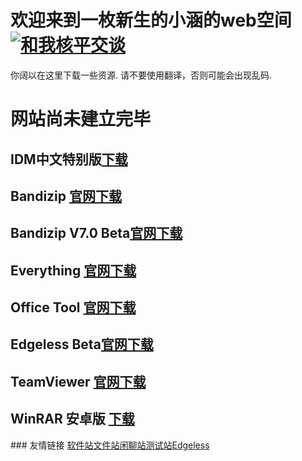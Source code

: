 # 欢迎来到一枚新生的小涵的web空间<a target="_blank" href="http://wpa.qq.com/msgrd?v=3&uin=1115058004&site=qq&menu=yes"><img border="0" src="http://wpa.qq.com/pa?p=2:1115058004:51" alt="和我核平交谈" title="和我核平交谈"/></a>
你阔以在这里下载一些资源.
请不要使用翻译，否则可能会出现乱码.
<span id="runtime_span"></span>
<script type="text/javascript">function show_runtime(){window.setTimeout("show_runtime()",1000);X=new 
Date("1/1/2020 0:00:00");
Y=new Date();T=(Y.getTime()-X.getTime());M=24*60*60*1000;
a=T/M;A=Math.floor(a);b=(a-A)*24;B=Math.floor(b);c=(b-B)*60;C=Math.floor((b-B)*60);D=Math.floor((c-C)*60);
runtime_span.innerHTML="本站已在github.com发布"+A+"天"+B+"小时"+C+"分"+D+"秒"}show_runtime();</script>

# 网站尚未建立完毕
## IDM中文特别版<a href="https://www.lanzous.com/i8e4lli">下载</a>
## Bandizip <a href="http://dl.bandisoft.com/bandizip/BANDIZIP-SETUP.EXE">官网下载</a>
## Bandizip V7.0 Beta<a href="http://dl.bandisoft.com/bandizip.online/BANDIZIP-SETUP-ONLINE.EXE?4">官网下载</a>
## Everything <a href="https://www.voidtools.com/Everything-1.4.1.935.x86-Setup.exe">官网下载</a>
## Office Tool <a href="https://download.coolhub.top/Office%20Tool%20v7.4.zip">官网下载</a>
## Edgeless Beta<a href="https://down.edgeless.top/A:?image_mode=0">官网下载</a>
## TeamViewer <a href="https://dl.teamviewer.cn/download/version_15x/TeamViewer_Setup.exe">官网下载</a>
## WinRAR 安卓版 <a href="https://www.lanzous.com/i8j5egh">下载</a>
<link rel="shortcut icon" href="/favicon.ico" type="image/x-icon" />
### 友情链接 <a href="http://apps.xiaiisme.club/">软件站</a><a href="http://file.xiaiisme.club/">文件站</a><a href="http://chat.xiaiisme.club/">闲聊站</a><a href="http://beta.xiaiisme.club/">测试站</a><a href="https://home.edgeless.top/">Edgeless</a>
